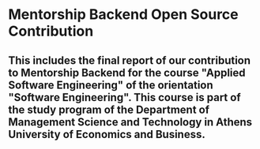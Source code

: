 # Mentorship Backend Open Source Contribution

## This includes the final report of our contribution to Mentorship Backend for the course "Applied Software Engineering" of the orientation "Software Engineering". This course is part of the study program of the Department of Management Science and Technology in Athens University of Economics and Business.
